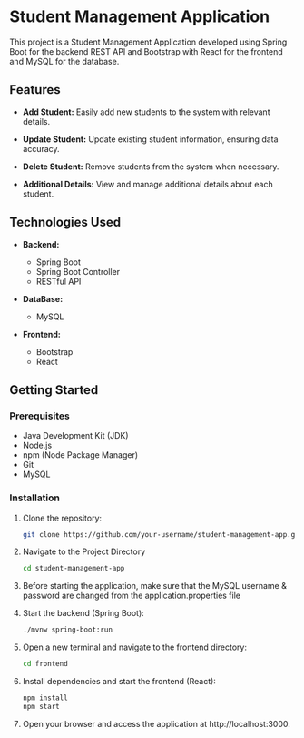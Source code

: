 # Student Management Application

This project is a Student Management Application developed using Spring Boot for the backend REST API and Bootstrap with React for the frontend and MySQL for the database.

## Features

- **Add Student:** Easily add new students to the system with relevant details.

- **Update Student:** Update existing student information, ensuring data accuracy.

- **Delete Student:** Remove students from the system when necessary.

- **Additional Details:** View and manage additional details about each student.

## Technologies Used

- **Backend:**
  - Spring Boot
  - Spring Boot Controller
  - RESTful API

- **DataBase:**
  - MySQL

- **Frontend:**
  - Bootstrap
  - React

## Getting Started

### Prerequisites

- Java Development Kit (JDK)
- Node.js
- npm (Node Package Manager)
- Git
- MySQL

### Installation

1. Clone the repository:
   ```bash
   git clone https://github.com/your-username/student-management-app.git
2. Navigate to the Project Directory
   ```bash
   cd student-management-app

3. Before starting the application, make sure that the MySQL username & password are changed from the application.properties file
   
4. Start the backend (Spring Boot):
   ```bash
   ./mvnw spring-boot:run

5. Open a new terminal and navigate to the frontend directory:
   ```bash
   cd frontend

6. Install dependencies and start the frontend (React):
   ```bash
   npm install
   npm start
   ```
7. Open your browser and access the application at http://localhost:3000.
